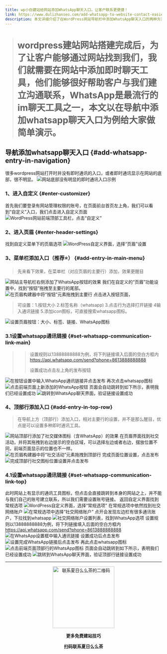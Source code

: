 ```yaml
---
title: wp小白建站给网站添加WhatsApp聊天入口，让客户联系更便捷！
link: https://www.dulizhanseo.com/add-whatsapp-to-website-contact-easier
description: 本文详细介绍了在WordPress网站导航栏中添加WhatsApp聊天入口的两种方法（主要行和顶部行），旨在方便客户通过WhatsApp与网站所有者建立即时联系，提升用户体验和沟通效率。
---
```


> # wordpress建站网站搭建完成后，为了让客户能够通过网站找到我们，我们就需要在网站中添加即时聊天工具，他们能够很好帮助客户与我们建立沟通联系，WhatsApp是最流行的im聊天工具之一，本文以在导航中添加whatsapp聊天入口为例给大家做简单演示。

## 导航添加whatsapp聊天入口 {#add-whatsapp-entry-in-navigation}

很多wordpress网站打开时并没有即时通讯的入口，或者即时通讯显示在网站的底部，很不明显。
![网站底部没有明显的即时通讯入口示例](https://cos.files.maozhishi.com/xp/xz1665473455583.png)

### 1、进入自定义 {#enter-customizer}

首先我们要登录有网站管理权限的账号，在页面前台首页左上角，我们可以看到“自定义”入口，我们点击进入自定义页面
![WordPress网站前端顶部工具栏，点击“自定义”](https://cos.files.maozhishi.com/xp/xz1665473455584.png)

### 2、进入页眉 {#enter-header-settings}

找到自定义菜单下的页眉选项
![WordPress自定义界面，选择“页眉”设置](https://cos.files.maozhishi.com/xp/xz1665473455585.png)

### 3、菜单栏添加入口（推荐⭐） {#add-entry-in-main-menu}

> 先来看下效果，在菜单栏（对应页眉的主要行）添加，效果更醒目

![网站主导航栏右侧添加了WhatsApp按钮的效果](https://cos.files.maozhishi.com/xp/xz1665473455586.png)
我们在自定义的“页眉”功能设置中，找到“按钮”拖拽至主要行的尾部。
![在页眉构建器中将“按钮”元素拖拽到主要行](https://cos.files.maozhishi.com/xp/xz1665473455593.png)
点击进入按钮页面，

> 可设置：1.按钮大小 2.标签名称（whatsapp) 3.点击行为选择打开链接 4输入通讯链接 5.添加icon图标，可直接搜索whatsapp图标。

![设置页眉按钮：大小、标签、链接、WhatsApp图标](https://cos.files.maozhishi.com/xp/xz1665473455599.png)

### 3.1设置whatsapp通讯链接 {#set-whatsapp-communication-link-main}

> > 设置规则以13888888888为例，将下列链接填入后面的空白方框内
> > https://api.whatsapp.com/send?phone=8613888888888
> >
> > 设置成功点击左上角的发布按钮

![在按钮设置中输入WhatsApp通讯链接并点击发布](https://cos.files.maozhishi.com/xp/xz1665473455600.png)
再次点击whatsapp图标
![点击前端页面上新添加的WhatsApp按钮](https://cos.files.maozhishi.com/xp/xz1665473455601.png)
页面会自动跳转到如下所示，表明我们已经设置成功
![跳转到WhatsApp聊天界面，验证链接设置成功](https://cos.files.maozhishi.com/xp/xz1665473455602.png)

### 4、顶部行添加入口 {#add-entry-in-top-row}

> 在导航上方（顶部行）添加入口，相对主要行的设置，并不是那么醒目，优点是可以设置多种即时通讯工具。

![网站顶部行添加了社交媒体图标（含WhatsApp）的效果](https://cos.files.maozhishi.com/xp/xz1665473455603.png)
在页眉界面找到社交活动，并将其拖拽到右边提示的空白区域，可以选择左边或者右边，摆放位置不同，前端页面显示的位置也不一样。
![在页眉构建器中将“社交活动”元素拖拽到顶部行](https://cos.files.maozhishi.com/xp/xz1665473455604.png)
完成页面位置设置，点击发布
![完成顶部行社交图标位置设置并点击发布](https://cos.files.maozhishi.com/xp/xz1665473455605.png)

### 4.1设置whatsapp通讯链接 {#set-whatsapp-communication-link-top}

此时网站上有显示的通讯工具图标，但点击会直接跳转到本身的网站之上，并不能与我们自己的账号建立联系，所以我们需要设置账号链接。
返回自定义界面找到常规选项
![WordPress自定义界面，选择“常规选项”](https://cos.files.maozhishi.com/xp/xz1665473455606.png)
在常规选项中依然找到社交网络账户
![在常规选项中选择“社交网络账户”](https://cos.files.maozhishi.com/xp/xz1665473455607.png)
点开会发现左边栏有很多通讯账户，下拉找到whatsapp
![社交网络账户设置列表，找到WhatsApp选项](https://cos.files.maozhishi.com/xp/xz1665473455608.png)
设置规则以13888888888为例，将下列链接填入后面的空白方框内
https://api.whatsapp.com/send?phone=8613888888888
![在WhatsApp设置框中输入通讯链接](https://cos.files.maozhishi.com/xp/xz1665473455609.png)
设置成功后点击发布
![设置完成WhatsApp链接后点击发布](https://cos.files.maozhishi.com/xp/xz1665473455610.png)
再此点击whatsapp图标
![点击前端页面顶部行的WhatsApp图标](https://cos.files.maozhishi.com/xp/xz1665473455611.png)
页面会自动跳转到如下所示，表明我们已经设置成功
![跳转到WhatsApp聊天界面，验证顶部行链接设置成功](https://cos.files.maozhishi.com/xp/xz1665473455602.png)

---

<p style="text-align: center;"><img src="https://cos.files.maozhishi.com/public/attachments/lfx/1669111684413.png" width="198" alt="联系夏日么么茶的二维码" /></p>
<p style="text-align: center;"><strong>更多免费建站技巧</strong></p>
<p style="text-align: center;"><strong>扫码联系夏日么么茶</strong></p>
